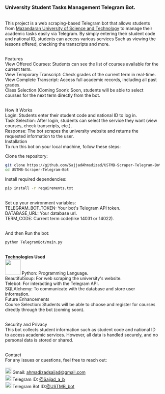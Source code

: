 <h3>University Student Tasks Management Telegram Bot.</h3><br/>
This project is a web scraping-based Telegram bot that allows students from <a href="https://ustmb.ac.ir">Mazandaran University of Science and Technology</a> to manage their academic tasks easily via Telegram. By simply entering their student code and national ID, students can access various services Such as viewing the lessons offered, checking the transcripts and more.<br/><br/>

Features<br/>
View Offered Courses: Students can see the list of courses available for the current term.<br/>
View Temporary Transcript: Check grades of the current term in real-time.<br/>
View Complete Transcript: Access full academic records, including all past grades.<br/>
Class Selection (Coming Soon): Soon, students will be able to select courses for the next term directly from the bot.<br/><br/>

How It Works<br/>
Login: Students enter their student code and national ID to log in.<br/>
Task Selection: After login, students can select the service they want (view courses, check transcripts, etc.).<br/>
Response: The bot scrapes the university website and returns the requested information to the user.<br/>
Installation<br/>
To run this bot on your local machine, follow these steps:<br/>

Clone the repository:<br/>

```bash
git clone https://github.com/SajjadAhmadizad/USTMB-Scraper-Telegram-Bot
cd USTMB-Scraper-Telegram-Bot
```
Install required dependencies:<br/>
```bash
pip install -r requirements.txt
```
<br/>
Set up your environment variables:
<br/>
TELEGRAM_BOT_TOKEN: Your bot's Telegram API token.<br/>
DATABASE_URL: Your database url.<br/>
TERM_CODE: Current term code(like 14031 or 14022).<br/><br/>

And then Run the bot:<br/>
```bash
python TelegramBot/main.py
```
<br/>
<strong>Technologies Used</strong><br/>
<img src="https://www.python.org/static/community_logos/python-logo-master-v3-TM.png" wirth="50" height="50">
Python: Programming Language.<br/>
BeautifulSoup: For web scraping the university's website.<br/>
Telebot: For interacting with the Telegram API.<br/>
SQLAlchemy: To communicate with the database and store user information.<br/>
Future Enhancements<br/>
Course Selection: Students will be able to choose and register for courses directly through the bot (coming soon).<br/><br/>

Security and Privacy<br/>
This bot collects student information such as student code and national ID to access academic services. However, all data is handled securely, and no personal data is stored or shared.<br/><br/>

Contact<br/>
For any issues or questions, feel free to reach out:<br/><br/>
<img src="https://upload.wikimedia.org/wikipedia/commons/7/7e/Gmail_icon_%282020%29.svg" width="20" height="20">
Gmail: ahmadizadsajjad@gmail.com<br/>
<a href="https://t.me/sajjad_a_b"><img src="https://upload.wikimedia.org/wikipedia/commons/8/82/Telegram_logo.svg" width="20" height="20"></a>
Telegram ID: [@Sajjad_a_b](https://t.me/sajjad_a_b)<br/>
<a href="https://t.me/ustmb_bot"><img src="https://upload.wikimedia.org/wikipedia/commons/8/82/Telegram_logo.svg" width="20" height="20"></a>
Telegram Bot ID:[@USTMB_bot](https://t.me/ustmb_bot)
